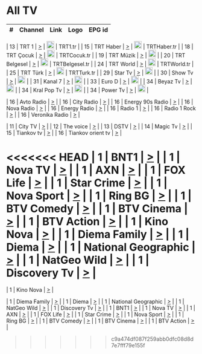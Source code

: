 <h1>All TV</h1>

| #   | Channel        | Link  | Logo | EPG id |
|:---:|:--------------:|:-----:|:----:|:------:|

| 13  | TRT 1            | [>](https://tv-trt1.medya.trt.com.tr/master.m3u8) | <img height="20" src="https://i.imgur.com/j786OLG.png"/> | TRT1.tr |
| 15  | TRT Haber        | [>](https://tv-trthaber.medya.trt.com.tr/master.m3u8) | <img height="20" src="https://i.imgur.com/OVfo8Ab.png"/> | TRTHaber.tr |
| 18  | TRT Çocuk        | [>](https://tv-trtcocuk.medya.trt.com.tr/master.m3u8) | <img height="20" src="https://i.imgur.com/QLFmD6d.png"/> | TRTCocuk.tr |
| 19  | TRT Müzik        | [>](https://tv-trtmuzik.medya.trt.com.tr/master.m3u8) | <img height="20" src="https://i.imgur.com/fIVFCEd.png"/> |
| 20  | TRT Belgesel     | [>](https://tv-trtbelgesel.medya.trt.com.tr/master.m3u8) | <img height="20" src="https://i.imgur.com/MGO87pe.png"/> | TRTBelgesel.tr |
| 24  | TRT World        | [>](https://tv-trtworld.medya.trt.com.tr/master.m3u8) | <img height="20" src="https://i.imgur.com/JEA2xpv.png"/> | TRTWorld.tr |
| 25  | TRT Türk         | [>](https://tv-trtturk.medya.trt.com.tr/master.m3u8) | <img height="20" src="https://i.imgur.com/OSTOQNw.png"/> | TRTTurk.tr |
| 29  | Star Tv   | [>](https://dogus-live.daioncdn.net/startv/startv_360p.m3u8) | <img height="20" src="https://i.imgur.com/IebUZx1.png"/> |
| 30  | Show Tv     | [>](https://ciner-live.daioncdn.net/showtv/showtv.m3u8) | <img height="20" src="https://i.imgur.com/IebUZx1.png"/> |
| 31  | Kanal 7     | [>](https://kanal7-live.daioncdn.net/kanal7/kanal7.m3u8) | <img height="20" src="https://i.imgur.com/IebUZx1.png"/> |
| 33  | Euro D    | [>](https://www.youtube.com/user/KanalD/live) | <img height="20" src="https://i.imgur.com/IebUZx1.png"/> |
| 34  | Beyaz Tv     | [>](https://beyaztv-live.daioncdn.net/beyaztv/beyaztv.m3u8) | <img height="20" src="https://i.imgur.com/IebUZx1.png"/> |
| 34  | Kral Pop Tv     | [>](https://www.youtube.com/watch?v=GuFTuKoXepw) | <img height="20" src="https://i.imgur.com/IebUZx1.png"/> |
| 34  | Power Tv     | [>](https://livetv.powerapp.com.tr/powerTV/powerhd.smil/chunklist.m3u8) | <img height="20" src="https://i.imgur.com/IebUZx1.png"/> |

| 16  | Avto Radio | [>](http://stream.metacast.eu/avtoradio.mp3.m3u) |
| 16  | City Radio | [>](http://stream.metacast.eu/city.aac.m3u) |
| 16  | Energy 90s Radio | [>](http://stream.metacast.eu/energy-90s.m3u) |
| 16  | Nova Radio | [>](http://stream.metacast.eu/nova.aac.m3u) |
| 16  | Energy Radio | [>](http://stream.metacast.eu/nrj.aac.m3u) |
| 16  | Radio 1 | [>](http://stream.metacast.eu/radio1.aac.m3u) |
| 16  | Radio 1 Rock | [>](http://stream.metacast.eu/radio1rock.aac.m3u) |
| 16  | Veronika Radio | [>](http://stream.metacast.eu/veronika.aac.m3u) |

| 11  | City TV | [>](https://tv.city.bg/play/tshls/citytv/index.m3u8) |
| 12  | The voice | [>](https://bss1.neterra.tv/thevoice/thevoice.m3u8) |
| 13  | DSTV | [>](http://46.249.95.140:8081/hls/data.m3u8) |
| 14  | Magic Tv | [>](https://bss1.neterra.tv/magictv/magictv.m3u8) |
| 15  | Tiankov tv | [>](https://streamer103.neterra.tv/tiankov-folk/live.m3u8) |
| 16  | Tiankov orient tv | [>](https://streamer103.neterra.tv/tiankov-orient/live.m3u8) |

<<<<<<< HEAD
| 1 | BNT1 | [>](https://ymkaya.xyz:30442/tv/bnt1/playlist.m3u8?wmsAuthSign=c2VydmVyX3RpbWU9MS8yOC8yMDI1IDc6MzM6MzAgUE0maGFzaF92YWx1ZT10QjlvKzAyL3RSNTRMYWtUZFVIRWJRPT0mdmFsaWRtaW51dGVzPTYw) |
| 1 | Nova TV | [>](https://ymkaya.xyz:30442/tv/novatv/playlist.m3u8?wmsAuthSign=c2VydmVyX3RpbWU9MS8yOC8yMDI1IDc6MzM6NDEgUE0maGFzaF92YWx1ZT13ZzJHMTFGUnQ3d1hvdEZBc2h6eG9BPT0mdmFsaWRtaW51dGVzPTYw) |
| 1 | AXN | [>](https://ymkaya.xyz:30442/tv/axn/playlist.m3u8?wmsAuthSign=c2VydmVyX3RpbWU9MS8yOC8yMDI1IDc6MzM6NTEgUE0maGFzaF92YWx1ZT1nUzNyeUJyOStYeDlEcERoZFJ2bmlnPT0mdmFsaWRtaW51dGVzPTYw) |
| 1 | FOX Life | [>](https://ymkaya.xyz:30442/tv/foxlife/playlist.m3u8?wmsAuthSign=c2VydmVyX3RpbWU9MS8yOC8yMDI1IDc6MzQ6MDIgUE0maGFzaF92YWx1ZT1PWklFZmJtOXlyNnliV2V1cHNNQVVRPT0mdmFsaWRtaW51dGVzPTYw) |
| 1 | Star Crime | [>](https://ymkaya.xyz:30442/tv/foxcrime/playlist.m3u8?wmsAuthSign=c2VydmVyX3RpbWU9MS8yOC8yMDI1IDc6MzQ6MTIgUE0maGFzaF92YWx1ZT1mY2xWNFlFQ3BWQWU5YVNNOFFUQlFnPT0mdmFsaWRtaW51dGVzPTYw) |
| 1 | Nova Sport | [>](https://ymkaya.xyz:30442/tv/novasport/playlist.m3u8?wmsAuthSign=c2VydmVyX3RpbWU9MS8yOC8yMDI1IDc6MzQ6MjIgUE0maGFzaF92YWx1ZT1NcG9WTlJaSXNXYW9ELyt5RldOdXZ3PT0mdmFsaWRtaW51dGVzPTYw) |
| 1 | Ring BG | [>](https://ymkaya.xyz:30442/tv/ringbg/playlist.m3u8?wmsAuthSign=c2VydmVyX3RpbWU9MS8yOC8yMDI1IDc6MzQ6MzIgUE0maGFzaF92YWx1ZT1yYlBjUjJDRDU1SGpFUnZlSEM5Y0FnPT0mdmFsaWRtaW51dGVzPTYw) |
| 1 | BTV Comedy | [>](https://ymkaya.xyz:30442/tv/btvcomedy/playlist.m3u8?wmsAuthSign=c2VydmVyX3RpbWU9MS8yOC8yMDI1IDc6MzQ6NDIgUE0maGFzaF92YWx1ZT1GanI3amJNTFNVeUdZb1Y4T1h0ZVNRPT0mdmFsaWRtaW51dGVzPTYw) |
| 1 | BTV Cinema | [>](https://ymkaya.xyz:30442/tv/btvcinema/playlist.m3u8?wmsAuthSign=c2VydmVyX3RpbWU9MS8yOC8yMDI1IDc6MzQ6NTIgUE0maGFzaF92YWx1ZT1ydDZqQUhVKzBSNXpueks5ZHNDWmlBPT0mdmFsaWRtaW51dGVzPTYw) |
| 1 | BTV Action | [>](https://ymkaya.xyz:30442/tv/btvaction/playlist.m3u8?wmsAuthSign=c2VydmVyX3RpbWU9MS8yOC8yMDI1IDc6MzU6MDIgUE0maGFzaF92YWx1ZT1QZEF5Zk4rdmUwU2xhTDN6Q3N5Tm1nPT0mdmFsaWRtaW51dGVzPTYw) |
| 1 | Kino Nova | [>](https://ymkaya.xyz:30442/tv/kinonova/playlist.m3u8?wmsAuthSign=c2VydmVyX3RpbWU9MS8yOC8yMDI1IDc6MzU6MTIgUE0maGFzaF92YWx1ZT01L2VjQ1ZkbVRoc3lQemFnOUpoWGl3PT0mdmFsaWRtaW51dGVzPTYw) |
| 1 | Diema Family | [>](https://ymkaya.xyz:30442/tv/diemafamily/playlist.m3u8?wmsAuthSign=c2VydmVyX3RpbWU9MS8yOC8yMDI1IDc6MzU6MjIgUE0maGFzaF92YWx1ZT1CNlZqRFFNZEhoZk1UOWR3b2IyL3lBPT0mdmFsaWRtaW51dGVzPTYw) |
| 1 | Diema | [>](https://ymkaya.xyz:30442/tv/diema/playlist.m3u8?wmsAuthSign=c2VydmVyX3RpbWU9MS8yOC8yMDI1IDc6MzY6MTcgUE0maGFzaF92YWx1ZT00RUwxcHVDR2dqQmZ1SndqdnhRRVhBPT0mdmFsaWRtaW51dGVzPTYw) |
| 1 | National Geographic | [>](https://ymkaya.xyz:30442/tv/natgeo/playlist.m3u8?wmsAuthSign=c2VydmVyX3RpbWU9MS8yOC8yMDI1IDc6MzY6MjYgUE0maGFzaF92YWx1ZT1aZlJyYTcvZ0lybExuUmhhNjU2ZUFnPT0mdmFsaWRtaW51dGVzPTYw) |
| 1 | NatGeo Wild | [>](https://ymkaya.xyz:30442/tv/natgeowild/playlist.m3u8?wmsAuthSign=c2VydmVyX3RpbWU9MS8yOC8yMDI1IDc6MzY6MzcgUE0maGFzaF92YWx1ZT11ZE1PSHkyZW55YmdVa2FLQldMRStRPT0mdmFsaWRtaW51dGVzPTYw) |
| 1 | Discovery Tv | [>](https://ymkaya.xyz:30442/tv/discovery/playlist.m3u8?wmsAuthSign=c2VydmVyX3RpbWU9MS8yOC8yMDI1IDc6MzY6NDcgUE0maGFzaF92YWx1ZT0zODlnZmhNMHFPS2hFby9VYTk0Y3lnPT0mdmFsaWRtaW51dGVzPTYw) |
=======


| 1 | Kino Nova | [>](https://ymkaya.xyz:11336/tv/kinonova/playlist.m3u8?wmsAuthSign=c2VydmVyX3RpbWU9MS8yLzIwMjUgNDo0MDoyMCBBTSZoYXNoX3ZhbHVlPWlFS1FrWEtMMVRFM3l5YklUWUJQUHc9PSZ2YWxpZG1pbnV0ZXM9NjA=) |

| 1 | Diema Family | [>](https://ymkaya.xyz:11336/tv/diemafamily/playlist.m3u8?wmsAuthSign=c2VydmVyX3RpbWU9MS8yLzIwMjUgNDo0MDozMCBBTSZoYXNoX3ZhbHVlPUVUaTVKTldvZTF5WVVCM0YwL21kaXc9PSZ2YWxpZG1pbnV0ZXM9NjA=) |
| 1 | Diema | [>](https://ymkaya.xyz:11336/tv/diema/playlist.m3u8?wmsAuthSign=c2VydmVyX3RpbWU9MS8yLzIwMjUgNDo0MDo0MCBBTSZoYXNoX3ZhbHVlPVlYMWVJT2NuUjNpUTBsaytEUFFOS2c9PSZ2YWxpZG1pbnV0ZXM9NjA=) |
| 1 | National Geographic | [>](https://ymkaya.xyz:11336/tv/natgeo/playlist.m3u8?wmsAuthSign=c2VydmVyX3RpbWU9MS8yLzIwMjUgNDo0MTo0MSBBTSZoYXNoX3ZhbHVlPTJQTlVmcG5nYWx0M013eUhGRGxnd0E9PSZ2YWxpZG1pbnV0ZXM9NjA=) |
| 1 | NatGeo Wild | [>](https://ymkaya.xyz:11336/tv/natgeowild/playlist.m3u8?wmsAuthSign=c2VydmVyX3RpbWU9MS8yLzIwMjUgNDo0MTo1MSBBTSZoYXNoX3ZhbHVlPVl1OXZaTTliN0hGWEN3eDBYd1duNkE9PSZ2YWxpZG1pbnV0ZXM9NjA=) |
| 1 | Discovery Tv | [>](https://ymkaya.xyz:11336/tv/discovery/playlist.m3u8?wmsAuthSign=c2VydmVyX3RpbWU9MS8yLzIwMjUgNDo0MjowMSBBTSZoYXNoX3ZhbHVlPWtBQmdLNlY2RmQwWElzMVYzSDJyVkE9PSZ2YWxpZG1pbnV0ZXM9NjA=) |
| 1 | BNT1 | [>](https://ymkaya.xyz:11336/tv/bnt1/playlist.m3u8?wmsAuthSign=c2VydmVyX3RpbWU9MS8yLzIwMjUgNDozODozOCBBTSZoYXNoX3ZhbHVlPVVrMVlRQXpJWlhYeUh6ZFVpSC9NMUE9PSZ2YWxpZG1pbnV0ZXM9NjA=) |
| 1 | Nova TV | [>](https://ymkaya.xyz:11336/tv/novatv/playlist.m3u8?wmsAuthSign=c2VydmVyX3RpbWU9MS8yLzIwMjUgNDozODo0OCBBTSZoYXNoX3ZhbHVlPUVxQjh1a0ZzYkVGZU8zZDFGTzdreVE9PSZ2YWxpZG1pbnV0ZXM9NjA=) |
| 1 | AXN | [>](https://ymkaya.xyz:11336/tv/axn/playlist.m3u8?wmsAuthSign=c2VydmVyX3RpbWU9MS8yLzIwMjUgNDozODo1OCBBTSZoYXNoX3ZhbHVlPUpkWStGY1hkNXhaOVpPZ0thQ0FZL3c9PSZ2YWxpZG1pbnV0ZXM9NjA=) |
| 1 | FOX Life | [>](https://ymkaya.xyz:11336/tv/foxlife/playlist.m3u8?wmsAuthSign=c2VydmVyX3RpbWU9MS8yLzIwMjUgNDozOToxMCBBTSZoYXNoX3ZhbHVlPWt1ZDc1T3AzYlZDTjJnSy9TU0xJZlE9PSZ2YWxpZG1pbnV0ZXM9NjA=) |
| 1 | Star Crime | [>](https://ymkaya.xyz:11336/tv/foxcrime/playlist.m3u8?wmsAuthSign=c2VydmVyX3RpbWU9MS8yLzIwMjUgNDozOToyMCBBTSZoYXNoX3ZhbHVlPXIwVU45Nm9FR1l2enNkTG9TanBxbmc9PSZ2YWxpZG1pbnV0ZXM9NjA=) |
| 1 | Nova Sport | [>](https://ymkaya.xyz:11336/tv/novasport/playlist.m3u8?wmsAuthSign=c2VydmVyX3RpbWU9MS8yLzIwMjUgNDozOTozMCBBTSZoYXNoX3ZhbHVlPXlSZ0UxazVaM0xhSmc0NmR4T0c1T2c9PSZ2YWxpZG1pbnV0ZXM9NjA=) |
| 1 | Ring BG | [>](https://ymkaya.xyz:11336/tv/ringbg/playlist.m3u8?wmsAuthSign=c2VydmVyX3RpbWU9MS8yLzIwMjUgNDozOTo0MCBBTSZoYXNoX3ZhbHVlPTR4aUlFNHVUYWN4enY1WkVuOFZma2c9PSZ2YWxpZG1pbnV0ZXM9NjA=) |
| 1 | BTV Comedy | [>](https://ymkaya.xyz:11336/tv/btvcomedy/playlist.m3u8?wmsAuthSign=c2VydmVyX3RpbWU9MS8yLzIwMjUgNDozOTo1MCBBTSZoYXNoX3ZhbHVlPUtrMTJ2RHNTTUU1RFp1ZkVOdXFSK3c9PSZ2YWxpZG1pbnV0ZXM9NjA=) |
| 1 | BTV Cinema | [>](https://ymkaya.xyz:11336/tv/btvcinema/playlist.m3u8?wmsAuthSign=c2VydmVyX3RpbWU9MS8yLzIwMjUgNDozOTo1OSBBTSZoYXNoX3ZhbHVlPTZWcU9FZW56cG1NM1lrYy8xNE5NeHc9PSZ2YWxpZG1pbnV0ZXM9NjA=) |
| 1 | BTV Action | [>](https://ymkaya.xyz:11336/tv/btvaction/playlist.m3u8?wmsAuthSign=c2VydmVyX3RpbWU9MS8yLzIwMjUgNDo0MDoxMCBBTSZoYXNoX3ZhbHVlPUlDd0ErRkZVWThyMVZwR3c2REdGZ3c9PSZ2YWxpZG1pbnV0ZXM9NjA=) |
>>>>>>> c9a474df087f259abb0dfc08d8d7e7fff79e155f
